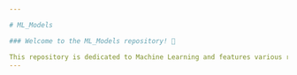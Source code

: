 ```yaml
---

# ML_Models

### Welcome to the ML_Models repository! 🚀

This repository is dedicated to Machine Learning and features various real-world models built using cutting-edge ML techniques. It’s a great resource for anyone looking to learn and implement ML models to solve real-time problems.
---
```


